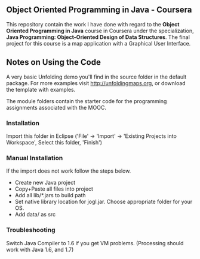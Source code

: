 ## Object Oriented Programming in Java - Coursera

This repository contain the work I have done with regard to the **Object Oriented Programming in Java** course in Coursera under the specialization, **Java Programming: Object-Oriented Design of Data Structures**. The final project for this course is a map application with a Graphical User Interface. 

## Notes on Using the Code

A very basic Unfolding demo you'll find in the source folder in the default package. 
For more examples visit http://unfoldingmaps.org, or download the template with
examples.

The module folders contain the starter code for the programming assignments
associated with the MOOC.

### Installation

Import this folder in Eclipse ('File' -> 'Import' -> 'Existing Projects into
Workspace', Select this folder, 'Finish')

### Manual Installation

If the import does not work follow the steps below.

- Create new Java project
- Copy+Paste all files into project
- Add all lib/*.jars to build path
- Set native library location for jogl.jar. Choose appropriate folder for your OS.
- Add data/ as src

### Troubleshooting

Switch Java Compiler to 1.6 if you get VM problems. (Processing should work with Java 1.6, and 1.7)


